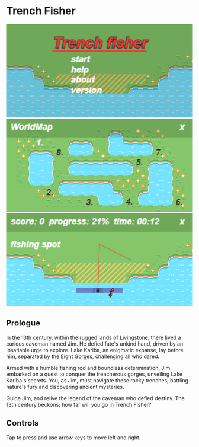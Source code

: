 # Trench Fisher
![](assets/big_screenshot-2.png)
![](assets/big_screenshot-1.png)
![](assets/big_screenshot.png)
## Prologue

In the 13th century, within the rugged lands of Livingstone, there lived a curious caveman named Jim. He defied fate's unkind hand, driven by an insatiable urge to explore. Lake Kariba, an enigmatic expanse, lay before him, separated by the Eight Gorges, challenging all who dared.

Armed with a humble fishing rod and boundless determination, Jim embarked on a quest to conquer the treacherous gorges, unveiling Lake Kariba's secrets. You, as Jim, must navigate these rocky trenches, battling nature's fury and discovering ancient mysteries.

Guide Jim, and relive the legend of the caveman who defied destiny. The 13th century beckons; how far will you go in Trench Fisher?

## Controls
 Tap to press and use arrow keys to move left and right.
